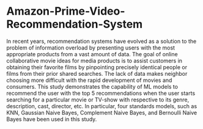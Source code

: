 # Amazon-Prime-Video-Recommendation-System
In recent years, recommendation systems have evolved as a solution to the problem of information overload by presenting users with the most appropriate products from a vast amount of data. The goal of online collaborative movie ideas for media products is to assist customers in obtaining their favorite films by pinpointing precisely identical people or films from their prior shared searches. The lack of data makes neighbor choosing more difficult with the rapid development of movies and consumers. This study demonstrates the capability of ML models to recommend the user with the top 5 recommendations when the user starts searching for a particular movie or TV-show with respective to its genre, description, cast, director, etc. In particular, four standards models, such as KNN, Gaussian Naive Bayes, Complement Naive Bayes, and Bernoulli Naive Bayes have been used in this study.

